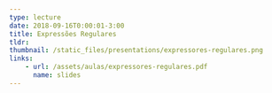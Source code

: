```yaml
---
type: lecture
date: 2018-09-16T0:00:01-3:00
title: Expressões Regulares
tldr: 
thumbnail: /static_files/presentations/expressores-regulares.png
links: 
    - url: /assets/aulas/expressores-regulares.pdf
      name: slides
---
```

